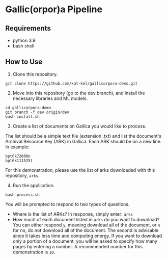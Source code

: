 # Gallic(orpor)a Pipeline

## Requirements
- python 3.9
- bash shell

## How to Use
1. Clone this repository.
```
git clone https://github.com/kat-kel/gallicorpora-demo.git
```
2. Move into this repository (go to the dev branch), and install the necessary libraries and ML models.
```
cd gallicorpora-demo
git branch -f dev origin/dev
bash install.sh
```
3. Create a list of documents on Gallica you would like to process.

The list should be a simple text file (extension .txt) and list the document's Archival Resource Key (ARK) in Gallica. Each ARK should be on a new line. In example:
```
bpt6k72609n
bpt6k111525t
```
For this demonstration, please use the list of arks downloaded with this repository, `arks`.

4. Run the application.
```
bash process.sh
```
You will be prompted to respond to two types of questions.

- Where is the list of ARKs? In response, simply enter: `arks`
- How much of each document listed in `arks` do you want to download? You can either respond `y`, meaning download all of the document, or `n` for no, do not download all of the document. The second is advisable since it takes less time and computing energy. If you want to download only a portion of a document, you will be asked to specify how many pages by entering a number. A recommended number for this demonstration is `10`.